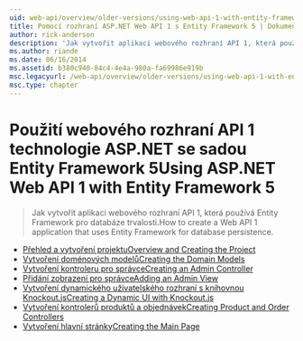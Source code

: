 ```yaml
---
uid: web-api/overview/older-versions/using-web-api-1-with-entity-framework-5/index
title: Pomocí rozhraní ASP.NET Web API 1 s Entity Framework 5 | Dokumentace Microsoftu
author: rick-anderson
description: 'Jak vytvořit aplikaci webového rozhraní API 1, která používá Entity Framework pro databáze trvalosti.'
ms.author: riande
ms.date: 06/16/2014
ms.assetid: b380c940-84c4-4e4a-980a-fa69986e919b
msc.legacyurl: /web-api/overview/older-versions/using-web-api-1-with-entity-framework-5
msc.type: chapter
---
```

<a name="using-aspnet-web-api-1-with-entity-framework-5"></a><span data-ttu-id="7285d-103">Použití webového rozhraní API 1 technologie ASP.NET se sadou Entity Framework 5</span><span class="sxs-lookup"><span data-stu-id="7285d-103">Using ASP.NET Web API 1 with Entity Framework 5</span></span>
====================
> <span data-ttu-id="7285d-104">Jak vytvořit aplikaci webového rozhraní API 1, která používá Entity Framework pro databáze trvalosti.</span><span class="sxs-lookup"><span data-stu-id="7285d-104">How to create a Web API 1 application that uses Entity Framework for database persistence.</span></span>


- [<span data-ttu-id="7285d-105">Přehled a vytvoření projektu</span><span class="sxs-lookup"><span data-stu-id="7285d-105">Overview and Creating the Project</span></span>](using-web-api-with-entity-framework-part-1.md)
- [<span data-ttu-id="7285d-106">Vytvoření doménových modelů</span><span class="sxs-lookup"><span data-stu-id="7285d-106">Creating the Domain Models</span></span>](using-web-api-with-entity-framework-part-2.md)
- [<span data-ttu-id="7285d-107">Vytvoření kontroleru pro správce</span><span class="sxs-lookup"><span data-stu-id="7285d-107">Creating an Admin Controller</span></span>](using-web-api-with-entity-framework-part-3.md)
- [<span data-ttu-id="7285d-108">Přidání zobrazení pro správce</span><span class="sxs-lookup"><span data-stu-id="7285d-108">Adding an Admin View</span></span>](using-web-api-with-entity-framework-part-4.md)
- [<span data-ttu-id="7285d-109">Vytvoření dynamického uživatelského rozhraní s knihovnou Knockout.js</span><span class="sxs-lookup"><span data-stu-id="7285d-109">Creating a Dynamic UI with Knockout.js</span></span>](using-web-api-with-entity-framework-part-5.md)
- [<span data-ttu-id="7285d-110">Vytvoření kontrolerů produktů a objednávek</span><span class="sxs-lookup"><span data-stu-id="7285d-110">Creating Product and Order Controllers</span></span>](using-web-api-with-entity-framework-part-6.md)
- [<span data-ttu-id="7285d-111">Vytvoření hlavní stránky</span><span class="sxs-lookup"><span data-stu-id="7285d-111">Creating the Main Page</span></span>](using-web-api-with-entity-framework-part-7.md)
